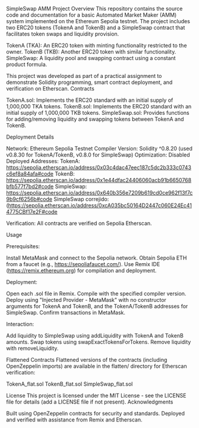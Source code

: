 SimpleSwap AMM Project
Overview
This repository contains the source code and documentation for a basic Automated Market Maker (AMM) system implemented on the Ethereum Sepolia testnet. The project includes two ERC20 tokens (TokenA and TokenB) and a SimpleSwap contract that facilitates token swaps and liquidity provision.

TokenA (TKA): An ERC20 token with minting functionality restricted to the owner.
TokenB (TKB): Another ERC20 token with similar functionality.
SimpleSwap: A liquidity pool and swapping contract using a constant product formula.

This project was developed as part of a practical assignment to demonstrate Solidity programming, smart contract deployment, and verification on Etherscan.
Contracts

TokenA.sol: Implements the ERC20 standard with an initial supply of 1,000,000 TKA tokens.
TokenB.sol: Implements the ERC20 standard with an initial supply of 1,000,000 TKB tokens.
SimpleSwap.sol: Provides functions for adding/removing liquidity and swapping tokens between TokenA and TokenB.

Deployment Details

Network: Ethereum Sepolia Testnet
Compiler Version: Solidity ^0.8.20 (used v0.8.30 for TokenA/TokenB, v0.8.0 for SimpleSwap)
Optimization: Disabled
Deployed Addresses:
TokenA: https://sepolia.etherscan.io/address/0x03c4dac47eec187c5dc2b333c0743c6ef8a84afa#code
TokenB: https://sepolia.etherscan.io/address/0x1e44dfac24406060acb91b6650768bfb577f7bd2#code
SimpleSwap: https://sepolia.etherscan.io/address/0x640b356e7209b619cd0ce962f13f7c9b9cf6256b#code
SimpleSwap correjido:(https://sepolia.etherscan.io/address/0xcA035bc50164D2447c060E24Ec414775CBf17e2F#code


Verification: All contracts are verified on Sepolia Etherscan.

Usage

Prerequisites:

Install MetaMask and connect to the Sepolia network.
Obtain Sepolia ETH from a faucet (e.g., https://sepoliafaucet.com/).
Use Remix IDE (https://remix.ethereum.org) for compilation and deployment.


Deployment:

Open each .sol file in Remix.
Compile with the specified compiler version.
Deploy using "Injected Provider - MetaMask" with no constructor arguments for TokenA and TokenB, and the TokenA/TokenB addresses for SimpleSwap.
Confirm transactions in MetaMask.


Interaction:

Add liquidity to SimpleSwap using addLiquidity with TokenA and TokenB amounts.
Swap tokens using swapExactTokensForTokens.
Remove liquidity with removeLiquidity.



Flattened Contracts
Flattened versions of the contracts (including OpenZeppelin imports) are available in the flatten/ directory for Etherscan verification:

TokenA_flat.sol
TokenB_flat.sol
SimpleSwap_flat.sol

License
This project is licensed under the MIT License - see the LICENSE file for details (add a LICENSE file if not present).
Acknowledgments

Built using OpenZeppelin contracts for security and standards.
Deployed and verified with assistance from Remix and Etherscan.

